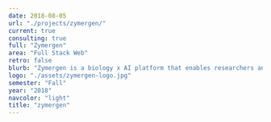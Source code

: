 ```yaml
---
date: 2018-08-05	
url: "./projects/zymergen/"	
current: true	
consulting: true	
full: "Zymergen"	
area: "Full Stack Web"	
retro: false	
blurb: "Zymergen is a biology x AI platform that enables researchers and scientists to navigate the genomic search space. We will build infrastructure to convert DNA specifications to a self-designed json format and visualize the plasmid architectures contained in those specifications."	
logo: "./assets/zymergen-logo.jpg"	
semester: "Fall"	
year: "2018"	
navcolor: "light"	
title: "zymergen"	
---
```

